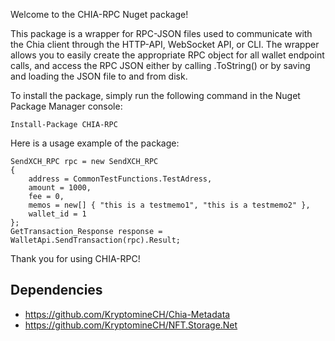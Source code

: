 Welcome to the CHIA-RPC Nuget package!

This package is a wrapper for RPC-JSON files used to communicate with the Chia client through the HTTP-API, WebSocket API, or CLI. The wrapper allows you to easily create the appropriate RPC object for all wallet endpoint calls, and access the RPC JSON either by calling .ToString() or by saving and loading the JSON file to and from disk.

To install the package, simply run the following command in the Nuget Package Manager console:

```
Install-Package CHIA-RPC
```
Here is a usage example of the package:

```
SendXCH_RPC rpc = new SendXCH_RPC
{
    address = CommonTestFunctions.TestAdress,
    amount = 1000,
    fee = 0,
    memos = new[] { "this is a testmemo1", "this is a testmemo2" },
    wallet_id = 1
};
GetTransaction_Response response = WalletApi.SendTransaction(rpc).Result;
```
Thank you for using CHIA-RPC!

## Dependencies
- https://github.com/KryptomineCH/Chia-Metadata
- https://github.com/KryptomineCH/NFT.Storage.Net
